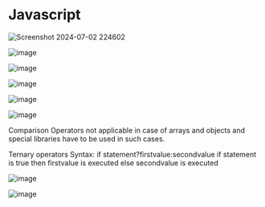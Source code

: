 # Javascript


![Screenshot 2024-07-02 224602](https://github.com/Erikamediratta/Javascript/assets/146512912/049ecf44-a5fe-4343-a625-133a132dbc22)


![image](https://github.com/Erikamediratta/Javascript/assets/146512912/e8a802f3-d696-4aaa-8088-aa9033cc8bd6)


![image](https://github.com/Erikamediratta/Javascript/assets/146512912/6cc07390-73a5-4a56-ac21-37e2c56efa4e)


![image](https://github.com/Erikamediratta/Javascript/assets/146512912/57a787a1-71ba-451a-98ff-c11242f9d20d)


![image](https://github.com/Erikamediratta/Javascript/assets/146512912/602ba806-5c86-4f3f-8255-ccd20edc0aa6)


![image](https://github.com/Erikamediratta/Javascript/assets/146512912/46e2f101-8eb5-4e37-bb2b-b668c19de870)

Comparison Operators not applicable in case of arrays and objects and special libraries have to be used in such cases.

Ternary operators
Syntax:
if statement?firstvalue:secondvalue
if statement is true then firstvalue is executed else secondvalue is executed


![image](https://github.com/Erikamediratta/Javascript/assets/146512912/bb864ea3-25fc-4398-9b33-8d5042557f0c)



![image](https://github.com/Erikamediratta/Javascript/assets/146512912/12df4dba-217c-4d8d-8911-5daa940274bd)






